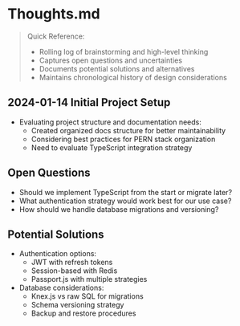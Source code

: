 # Thoughts.md

> Quick Reference:
> - Rolling log of brainstorming and high-level thinking
> - Captures open questions and uncertainties
> - Documents potential solutions and alternatives
> - Maintains chronological history of design considerations

## 2024-01-14 Initial Project Setup
- Evaluating project structure and documentation needs:
  - Created organized docs structure for better maintainability
  - Considering best practices for PERN stack organization
  - Need to evaluate TypeScript integration strategy

## Open Questions
- Should we implement TypeScript from the start or migrate later?
- What authentication strategy would work best for our use case?
- How should we handle database migrations and versioning?

## Potential Solutions
- Authentication options:
  - JWT with refresh tokens
  - Session-based with Redis
  - Passport.js with multiple strategies
- Database considerations:
  - Knex.js vs raw SQL for migrations
  - Schema versioning strategy
  - Backup and restore procedures 